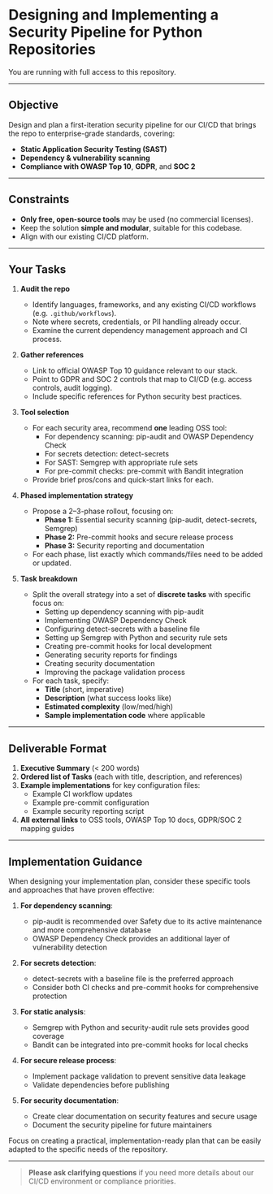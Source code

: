 # Designing and Implementing a Security Pipeline for Python Repositories

You are running with full access to this repository.

---

## Objective

Design and plan a first-iteration security pipeline for our CI/CD that brings the repo to enterprise-grade standards, covering:

- **Static Application Security Testing (SAST)**
- **Dependency & vulnerability scanning**
- **Compliance with OWASP Top 10**, **GDPR**, and **SOC 2**

---

## Constraints

- **Only free, open-source tools** may be used (no commercial licenses).  
- Keep the solution **simple and modular**, suitable for this codebase.  
- Align with our existing CI/CD platform.

---

## Your Tasks

1. **Audit the repo**  
   - Identify languages, frameworks, and any existing CI/CD workflows (e.g. `.github/workflows`).  
   - Note where secrets, credentials, or PII handling already occur.  
   - Examine the current dependency management approach and CI process.

2. **Gather references**  
   - Link to official OWASP Top 10 guidance relevant to our stack.  
   - Point to GDPR and SOC 2 controls that map to CI/CD (e.g. access controls, audit logging).  
   - Include specific references for Python security best practices.

3. **Tool selection**  
   - For each security area, recommend **one** leading OSS tool:
     - For dependency scanning: pip-audit and OWASP Dependency Check
     - For secrets detection: detect-secrets
     - For SAST: Semgrep with appropriate rule sets
     - For pre-commit checks: pre-commit with Bandit integration
   - Provide brief pros/cons and quick-start links for each.

4. **Phased implementation strategy**  
   - Propose a 2–3-phase rollout, focusing on:  
     - **Phase 1:** Essential security scanning (pip-audit, detect-secrets, Semgrep)
     - **Phase 2:** Pre-commit hooks and secure release process
     - **Phase 3:** Security reporting and documentation
   - For each phase, list exactly which commands/files need to be added or updated.

5. **Task breakdown**  
   - Split the overall strategy into a set of **discrete tasks** with specific focus on:
     - Setting up dependency scanning with pip-audit
     - Implementing OWASP Dependency Check
     - Configuring detect-secrets with a baseline file
     - Setting up Semgrep with Python and security rule sets
     - Creating pre-commit hooks for local development
     - Generating security reports for findings
     - Creating security documentation
     - Improving the package validation process
   - For each task, specify:  
     - **Title** (short, imperative)  
     - **Description** (what success looks like)  
     - **Estimated complexity** (low/med/high)  
     - **Sample implementation code** where applicable

---

## Deliverable Format

1. **Executive Summary** (< 200 words)  
2. **Ordered list of Tasks** (each with title, description, and references)
3. **Example implementations** for key configuration files:
   - Example CI workflow updates
   - Example pre-commit configuration
   - Example security reporting script
4. **All external links** to OSS tools, OWASP Top 10 docs, GDPR/SOC 2 mapping guides

---

## Implementation Guidance

When designing your implementation plan, consider these specific tools and approaches that have proven effective:

1. **For dependency scanning**: 
   - pip-audit is recommended over Safety due to its active maintenance and more comprehensive database
   - OWASP Dependency Check provides an additional layer of vulnerability detection

2. **For secrets detection**:
   - detect-secrets with a baseline file is the preferred approach
   - Consider both CI checks and pre-commit hooks for comprehensive protection

3. **For static analysis**:
   - Semgrep with Python and security-audit rule sets provides good coverage
   - Bandit can be integrated into pre-commit hooks for local checks

4. **For secure release process**:
   - Implement package validation to prevent sensitive data leakage
   - Validate dependencies before publishing

5. **For security documentation**:
   - Create clear documentation on security features and secure usage
   - Document the security pipeline for future maintainers

Focus on creating a practical, implementation-ready plan that can be easily adapted to the specific needs of the repository.

---

> **Please ask clarifying questions** if you need more details about our CI/CD environment or compliance priorities.